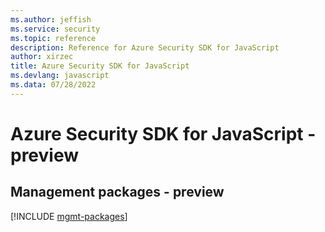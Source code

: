```yaml
---
ms.author: jeffish
ms.service: security
ms.topic: reference
description: Reference for Azure Security SDK for JavaScript
author: xirzec
title: Azure Security SDK for JavaScript
ms.devlang: javascript
ms.data: 07/28/2022
---
```

# Azure Security SDK for JavaScript - preview

## Management packages - preview
[!INCLUDE [mgmt-packages](security-mgmt-index.md)]
